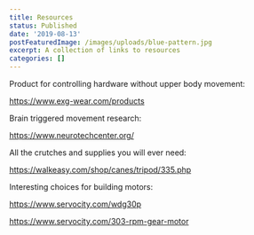 ```yaml
---
title: Resources
status: Published
date: '2019-08-13'
postFeaturedImage: /images/uploads/blue-pattern.jpg
excerpt: A collection of links to resources
categories: []
---
```

Product for controlling hardware without upper body movement:

<https://www.exg-wear.com/products>

Brain triggered movement research:

<https://www.neurotechcenter.org/>

All the crutches and supplies you will ever need:

<https://walkeasy.com/shop/canes/tripod/335.php>

Interesting choices for building motors:

<https://www.servocity.com/wdg30p>

<https://www.servocity.com/303-rpm-gear-motor>
